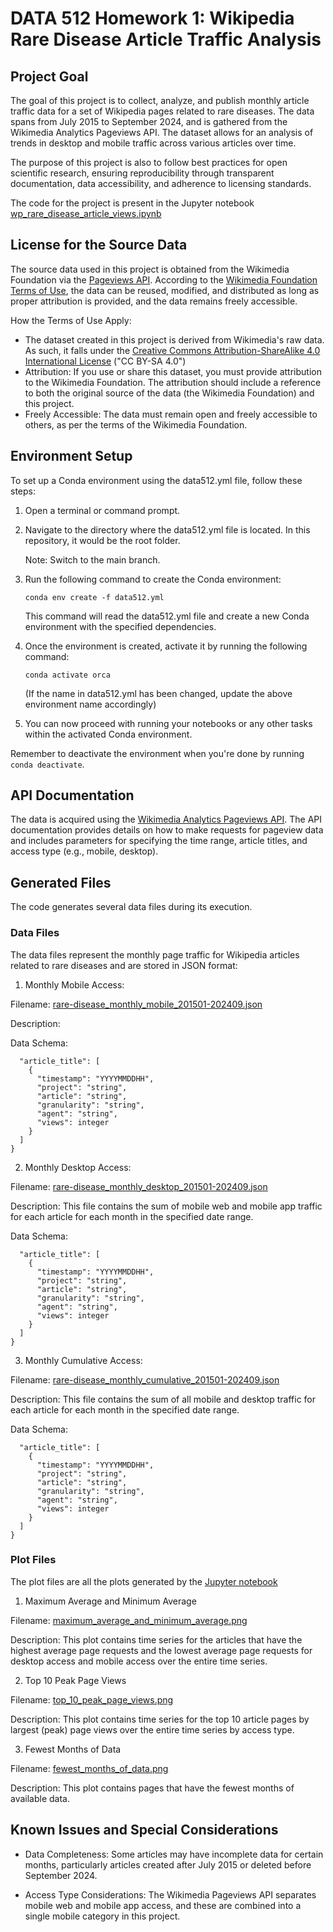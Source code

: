 # DATA 512 Homework 1: Wikipedia Rare Disease Article Traffic Analysis

## Project Goal

The goal of this project is to collect, analyze, and publish monthly article traffic data for a set of Wikipedia pages related to rare diseases. The data spans from July 2015 to September 2024, and is gathered from the Wikimedia Analytics Pageviews API. The dataset allows for an analysis of trends in desktop and mobile traffic across various articles over time.

The purpose of this project is also to follow best practices for open scientific research, ensuring reproducibility through transparent documentation, data accessibility, and adherence to licensing standards.

The code for the project is present in the Jupyter notebook [wp_rare_disease_article_views.ipynb](wp_rare_disease_article_views.ipynb)


## License for the Source Data

The source data used in this project is obtained from the Wikimedia Foundation via the [Pageviews API](https://doc.wikimedia.org/generated-data-platform/aqs/analytics-api/reference/page-views.html). According to the [Wikimedia Foundation Terms of Use](https://foundation.wikimedia.org/wiki/Policy:Terms_of_Use), the data can be reused, modified, and distributed as long as proper attribution is provided, and the data remains freely accessible.

How the Terms of Use Apply:
- The dataset created in this project is derived from Wikimedia's raw data. As such, it falls under the [Creative Commons Attribution-ShareAlike 4.0 International License](https://creativecommons.org/licenses/by-sa/4.0/deed.en) ("CC BY-SA 4.0")
- Attribution: If you use or share this dataset, you must provide attribution to the Wikimedia Foundation. The attribution should include a reference to both the original source of the data (the Wikimedia Foundation) and this project.
- Freely Accessible: The data must remain open and freely accessible to others, as per the terms of the Wikimedia Foundation.


## Environment Setup

To set up a Conda environment using the data512.yml file, follow these steps:

1. Open a terminal or command prompt.
2. Navigate to the directory where the data512.yml file is located. In this repository, it would be the root folder.

    Note: Switch to the main branch.

3. Run the following command to create the Conda environment:

    ```
    conda env create -f data512.yml
    ```

    This command will read the data512.yml file and create a new Conda environment with the specified dependencies.

4. Once the environment is created, activate it by running the following command:

    ```
    conda activate orca
    ```
    (If the name in data512.yml has been changed, update the above environment name accordingly)

5. You can now proceed with running your notebooks or any other tasks within the activated Conda environment.

Remember to deactivate the environment when you're done by running `conda deactivate`.


## API Documentation

The data is acquired using the [Wikimedia Analytics Pageviews API](https://doc.wikimedia.org/generated-data-platform/aqs/analytics-api/reference/page-views.html). The API documentation provides details on how to make requests for pageview data and includes parameters for specifying the time range, article titles, and access type (e.g., mobile, desktop).

## Generated Files

The code generates several data files during its execution.

### Data Files

The data files represent the monthly page traffic for Wikipedia articles related to rare diseases and are stored in JSON format:

1. Monthly Mobile Access:

Filename: [rare-disease_monthly_mobile_201501-202409.json](data/rare-disease_monthly_mobile_201501-202409.json)

Description:

Data Schema:

```{
  "article_title": [
    {
      "timestamp": "YYYYMMDDHH",
      "project": "string",
      "article": "string",
      "granularity": "string",
      "agent": "string",
      "views": integer
    }
  ]
}
```

2. Monthly Desktop Access:

Filename: [rare-disease_monthly_desktop_201501-202409.json](data/rare-disease_monthly_desktop_201501-202409.json)

Description: This file contains the sum of mobile web and mobile app traffic for each article for each month in the specified date range.

Data Schema: 

```{
  "article_title": [
    {
      "timestamp": "YYYYMMDDHH",
      "project": "string",
      "article": "string",
      "granularity": "string",
      "agent": "string",
      "views": integer
    }
  ]
}
```

3. Monthly Cumulative Access:

Filename: [rare-disease_monthly_cumulative_201501-202409.json](data/rare-disease_monthly_cumulative_201501-202409.json)

Description: This file contains the sum of all mobile and desktop traffic for each article for each month in the specified date range.

Data Schema: 

```{
  "article_title": [
    {
      "timestamp": "YYYYMMDDHH",
      "project": "string",
      "article": "string",
      "granularity": "string",
      "agent": "string",
      "views": integer
    }
  ]
}
```


### Plot Files

The plot files are all the plots generated by the [Jupyter notebook](wp_rare_disease_article_views.ipynb)

1. Maximum Average and Minimum Average

Filename: [maximum_average_and_minimum_average.png](plots/maximum_average_and_minimum_average.png)

Description: This plot contains time series for the articles that have the highest average page requests and the lowest average page requests for desktop access and mobile access over the entire time series.

2. Top 10 Peak Page Views

Filename: [top_10_peak_page_views.png](plots/top_10_peak_page_views.png)

Description: This plot contains time series for the top 10 article pages by largest (peak) page views over the entire time series by access type.

3. Fewest Months of Data

Filename: [fewest_months_of_data.png](plots/fewest_months_of_data.png)

Description: This plot contains pages that have the fewest months of available data.


## Known Issues and Special Considerations

- Data Completeness: Some articles may have incomplete data for certain months, particularly articles created after July 2015 or deleted before September 2024.

- Access Type Considerations: The Wikimedia Pageviews API separates mobile web and mobile app access, and these are combined into a single mobile category in this project.